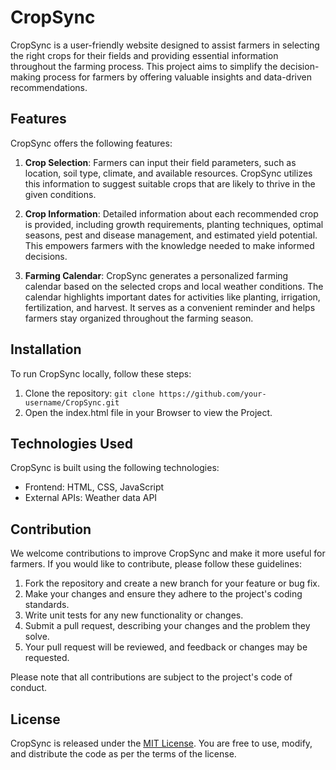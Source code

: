 # CropSync

CropSync is a user-friendly website designed to assist farmers in selecting the right crops for their fields and providing essential information throughout the farming process. This project aims to simplify the decision-making process for farmers by offering valuable insights and data-driven recommendations.

## Features

CropSync offers the following features:

1. **Crop Selection**: Farmers can input their field parameters, such as location, soil type, climate, and available resources. CropSync utilizes this information to suggest suitable crops that are likely to thrive in the given conditions.

2. **Crop Information**: Detailed information about each recommended crop is provided, including growth requirements, planting techniques, optimal seasons, pest and disease management, and estimated yield potential. This empowers farmers with the knowledge needed to make informed decisions.

3. **Farming Calendar**: CropSync generates a personalized farming calendar based on the selected crops and local weather conditions. The calendar highlights important dates for activities like planting, irrigation, fertilization, and harvest. It serves as a convenient reminder and helps farmers stay organized throughout the farming season.

## Installation

To run CropSync locally, follow these steps:

1. Clone the repository: `git clone https://github.com/your-username/CropSync.git`
2. Open the index.html file in your Browser to view the Project.

## Technologies Used

CropSync is built using the following technologies:

- Frontend: HTML, CSS, JavaScript
- External APIs: Weather data API

## Contribution

We welcome contributions to improve CropSync and make it more useful for farmers. If you would like to contribute, please follow these guidelines:

1. Fork the repository and create a new branch for your feature or bug fix.
2. Make your changes and ensure they adhere to the project's coding standards.
3. Write unit tests for any new functionality or changes.
4. Submit a pull request, describing your changes and the problem they solve.
5. Your pull request will be reviewed, and feedback or changes may be requested.

Please note that all contributions are subject to the project's code of conduct.

## License

CropSync is released under the [MIT License](https://opensource.org/licenses/MIT). You are free to use, modify, and distribute the code as per the terms of the license.
